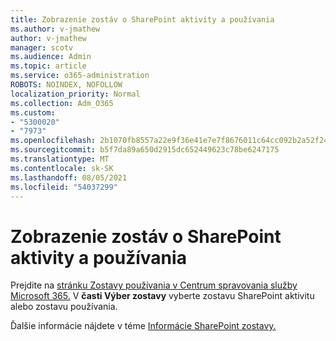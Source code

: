 ```yaml
---
title: Zobrazenie zostáv o SharePoint aktivity a používania
ms.author: v-jmathew
author: v-jmathew
manager: scotv
ms.audience: Admin
ms.topic: article
ms.service: o365-administration
ROBOTS: NOINDEX, NOFOLLOW
localization_priority: Normal
ms.collection: Adm_O365
ms.custom:
- "5300020"
- "7973"
ms.openlocfilehash: 2b1070fb8557a22e9f36e41e7e7f8676011c64cc092b2a52f24339b49df41453
ms.sourcegitcommit: b5f7da89a650d2915dc652449623c78be6247175
ms.translationtype: MT
ms.contentlocale: sk-SK
ms.lasthandoff: 08/05/2021
ms.locfileid: "54037299"
---
```

# <a name="view-reports-on-sharepoint-activity-and-usage"></a>Zobrazenie zostáv o SharePoint aktivity a používania

Prejdite na [stránku Zostavy používania v Centrum spravovania služby Microsoft 365.](https://admin.microsoft.com/AdminPortal/Home) V **časti Výber zostavy** vyberte zostavu SharePoint aktivitu alebo zostavu používania.

Ďalšie informácie nájdete v téme [Informácie SharePoint zostavy.](https://go.microsoft.com/fwlink/?linkid=875240)
